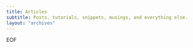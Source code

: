 ```yaml
---
title: Articles
subtitle: Posts, tutorials, snippets, musings, and everything else.
layout: "archives"
---
```

EOF